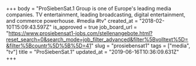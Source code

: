 +++
body = "ProSiebenSat.1 Group is one of Europe's leading media companies. TV entertainment, leading broadcasting, digital entertainment, and commerce powerhouse. #media #tv"
created_at = "2018-02-10T15:09:43.597Z"
is_approved = true
job_board_url = "https://www.prosiebensat1-jobs.com/stellenangebote.html?reset_search=0&search_mode=job_filter_advanced&filter%5Bvolltext%5D=&filter%5Bcountr%5D%5B%5D=41"
slug = "prosiebensat1"
tags = ["media", "tv"]
title = "ProSiebenSat.1"
updated_at = "2019-06-16T10:36:09.631Z"
+++
